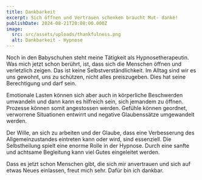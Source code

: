 ```yaml
---
title: Dankbarkeit
excerpt: Sich öffnen und Vertrauen schenken braucht Mut- danke!
publishDate: 2024-08-21T20:08:00.000Z
image:
  src: src/assets/uploads/thankfulness.png
  alt: Dankbarkeit - Hypnose
---
```


Noch in den Babyschuhen steht meine Tätigkeit als Hypnosetherapeutin. Was mich jetzt schon berührt, ist, dass sich die Menschen öffnen und verletzlich zeigen. Das ist keine Selbstverständlichkeit. Im Alltag sind wir es uns gewohnt, uns zu schützen, nicht alles preiszugeben. Dies hat seine Berechtigung und darf sein.

Emotionale Lasten können sich aber auch in körperliche Beschwerden umwandeln und dann kann es hilfreich sein, sich jemandem zu öffnen. Prozesse können somit angestossen werden. Gefühle können geordnet, verworrene Situationen entwirrt und negative Glaubenssätze umgewandelt werden.

Der Wille, an sich zu arbeiten und der Glaube, dass eine Verbesserung des Allgemeinzustandes eintreten kann oder wird, sind essenziell. Die Selbstheilung spielt eine enorme Rolle in der Hypnose. Durch eine sanfte und achtsame Begleitung kann viel Gutes eingeleitet werden.

Dass es jetzt schon Menschen gibt, die sich mir anvertrauen und sich auf etwas Neues einlassen, freut mich sehr. Dafür bin ich dankbar.

